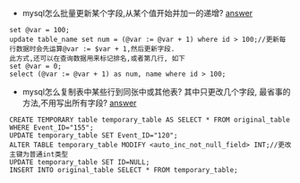 - mysql怎么批量更新某个字段,从某个值开始并加一的递增? [answer](https://blog.nice100.net/mysql/172.html)
```
set @var = 100;
update table_name set num = (@var := @var + 1) where id > 100;//更新每行数据时会先运算@var := $var + 1,然后更新字段.
此方式,还可以在查询数据用来标记排名,或者第几行, 如下
set @var = 0;
select (@var := @var + 1) as num, name where id > 100;
```

- mysql怎么复制表中某些行到同张中或其他表? 其中只更改几个字段, 最省事的方法,不用写出所有字段? [answer](https://blog.nice100.net/mysql/171.html)
```
CREATE TEMPORARY table temporary_table AS SELECT * FROM original_table WHERE Event_ID="155";
UPDATE temporary_table SET Event_ID="120";
ALTER TABLE temporary_table MODIFY <auto_inc_not_null_field> INT;//更改主键为普通int类型
UPDATE temporary_table SET ID=NULL;
INSERT INTO original_table SELECT * FROM temporary_table;
```